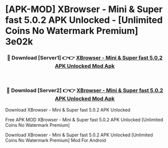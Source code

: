 # [APK-MOD] XBrowser - Mini & Super fast 5.0.2 APK Unlocked - [Unlimited Coins No Watermark Premium] 3e02k



<div align="center">
<h3>🔴 Download [Server1] 👉👉 <a href="https://momento.my/?title=XBrowser_-_Mini_&_Super_fast_5.0.2_APK_Unlocked">XBrowser - Mini & Super fast 5.0.2 APK Unlocked Mod Apk</a></h3><br>

<h3>🔴 Download [Server2] 👉👉 <a href="https://momento.my/?title=XBrowser_-_Mini_&_Super_fast_5.0.2_APK_Unlocked">XBrowser - Mini & Super fast 5.0.2 APK Unlocked Mod Apk</a></h3>
</div>



Download XBrowser - Mini & Super fast 5.0.2 APK Unlocked 

Free APK MOD XBrowser - Mini & Super fast 5.0.2 APK Unlocked [Unlimited Coins No Watermark Premium]

Download XBrowser - Mini & Super fast 5.0.2 APK Unlocked [Unlimited Coins No Watermark Premium] Mod For Android
